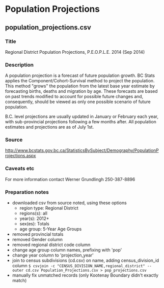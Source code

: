 # Population Projections

## population_projections.csv

### Title
Regional District Population Projections, P.E.O.P.L.E. 2014 (Sep 2014)

### Description
A population projection is a forecast of future population growth. BC Stats applies the Component/Cohort-Survival method to project the population. This method "grows" the population from the latest base year estimate by forecasting births, deaths and migration by age. These forecasts are based on past trends modified to account for possible future changes and, consequently, should be viewed as only one possible scenario of future population.

B.C. level projections are usually updated in January or February each year, with sub-provincial projections following a few months after. All population estimates and projections are as of July 1st.

### Source
http://www.bcstats.gov.bc.ca/StatisticsBySubject/Demography/PopulationProjections.aspx

### Caveats etc
For more information contact Werner Grundlingh 250-387-8896

### Preparation notes
- downloaded csv from source noted, using these options
    + region type: Regional District
    + regions(s): all
    + year(s): 2012+
    + sex(es): Totals
    + age group: 5-Year Age Groups
- removed provincial totals
- removed Gender column
- removed regional district code column
- change age group column names, prefixing with 'pop'
- change year column to 'projection_year'
- join to census subdivisions (cd.csv) on name, adding census_division_id column
  `$ csvjoin -c "CENSUS_DIVISION_NAME,regional_district" --outer cd.csv Population_Projections.csv > pop_projections.csv`
- manually fix unmatched records (only Kootenay Boundary didn't exactly match)
    